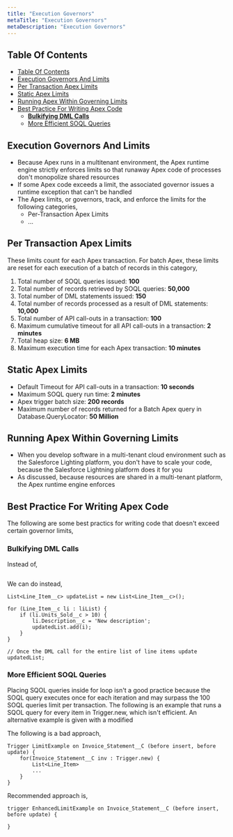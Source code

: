 ```yaml
---
title: "Execution Governors"
metaTitle: "Execution Governors"
metaDescription: "Execution Governors"
---
```


## Table Of Contents

- [Table Of Contents](#table-of-contents)
- [Execution Governors And Limits](#execution-governors-and-limits)
- [Per Transaction Apex Limits](#per-transaction-apex-limits)
- [Static Apex Limits](#static-apex-limits)
- [Running Apex Within Governing Limits](#running-apex-within-governing-limits)
- [Best Practice For Writing Apex Code](#best-practice-for-writing-apex-code)
  - [**Bulkifying DML Calls**](#bulkifying-dml-calls)
  - [More Efficient SOQL Queries](#more-efficient-soql-queries)

## Execution Governors And Limits

- Because Apex runs in a multitenant environment, the Apex runtime engine strictly enforces limits so that runaway Apex code of processes don't monopolize shared resources
- If some Apex code exceeds a limit, the associated governor issues a runtime exception that can't be handled
- The Apex limits, or governors, track, and enforce the limits for the following categories,
  - Per-Transaction Apex Limits
  - ...

## Per Transaction Apex Limits

These limits count for each Apex transaction. For batch Apex, these limits are reset for each execution of a batch of records in this category,

1. Total number of SOQL queries issued: **100**
2. Total number of records retrieved by SOQL queries: **50,000**
3. Total number of DML statements issued: **150**
4. Total number of records processed as a result of DML statements: **10,000**
5. Total number of API call-outs in a transaction: **100**
6. Maximum cumulative timeout for all API call-outs in a transaction: **2 minutes**
7. Total heap size: **6 MB**
8. Maximum execution time for each Apex transaction: **10 minutes**

## Static Apex Limits

- Default Timeout for API call-outs in a transaction: **10 seconds**
- Maximum SOQL query run time: **2 minutes**
- Apex trigger batch size: **200 records**
- Maximum number of records returned for a Batch Apex query in Database.QueryLocator: **50 Million**

## Running Apex Within Governing Limits

- When you develop software in a multi-tenant cloud environment such as the Salesforce Lighting platform, you don't have to scale your code, because the Salesforce Lightning platform does it for you
- As discussed, because resources are shared in a multi-tenant platform, the Apex runtime engine enforces

## Best Practice For Writing Apex Code

The following are some best practics for writing code that doesn't exceed certain governor limits,

### **Bulkifying DML Calls**

Instead of,

```apex

```

We can do instead,

```apex
List<Line_Item__c> updateList = new List<Line_Item__c>();

for (Line_Item__c li : liList) {
    if (li.Units_Sold__c > 10) {
        li.Description__c = 'New description';
        updatedList.add(i);
    }
}

// Once the DML call for the entire list of line items update updatedList;
```

### More Efficient SOQL Queries

Placing SQOL queries inside for loop isn't a good practice because the SOQL query executes once for each iteration and may surpass the 100 SOQL queries limit per transaction. The following is an example that runs a SQOL query for every item in Trigger.new, which isn't efficient. An alternative example is given with a modified 

The following is a bad approach,

```apex
Trigger LimitExample on Invoice_Statement__C (before insert, before update) {
    for(Invoice_Statement__C inv : Trigger.new) {
        List<Line_Item>
        ...
    }
}
```

Recommended approach is,

```apex
trigger EnhancedLimitExample on Invoice_Statement__C (before insert, before update) {
    
}
```
